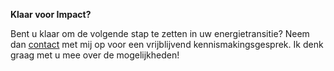 **Klaar voor Impact?**

Bent u klaar om de volgende stap te zetten in uw energietransitie? Neem dan [contact](https://impactvolt.nl/contact) met mij op voor een vrijblijvend kennismakingsgesprek. Ik denk graag met u mee over de mogelijkheden!